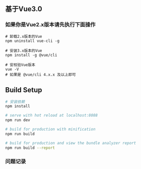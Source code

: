 ## 基于Vue3.0
### 如果你是Vue2.x版本请先执行下面操作
```
# 卸载2.x版本的Vue
npm uninstall vue-cli -g
```
```
# 安装3.x版本的Vue
npm install -g @vue/cli
```
```
# 安校验Vue版本
vue -V
# 如果是 @vue/cli 4.x.x 及以上即可
```


## Build Setup

``` bash
# 安装依赖
npm install

# serve with hot reload at localhost:8088
npm run dev

# build for production with minification
npm run build

# build for production and view the bundle analyzer report
npm run build --report
```
### 问题记录



